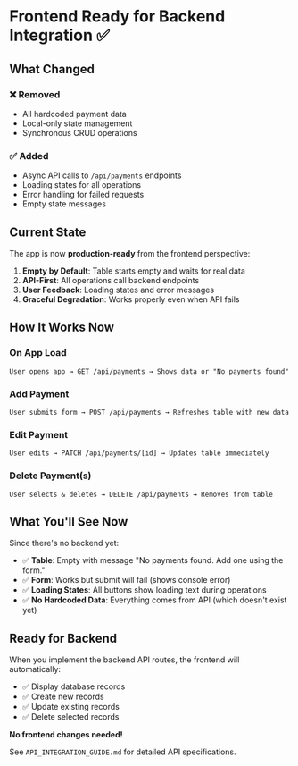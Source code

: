 # Frontend Ready for Backend Integration ✅

## What Changed

### ❌ Removed
- All hardcoded payment data
- Local-only state management
- Synchronous CRUD operations

### ✅ Added
- Async API calls to `/api/payments` endpoints
- Loading states for all operations
- Error handling for failed requests
- Empty state messages

## Current State

The app is now **production-ready** from the frontend perspective:

1. **Empty by Default**: Table starts empty and waits for real data
2. **API-First**: All operations call backend endpoints
3. **User Feedback**: Loading states and error messages
4. **Graceful Degradation**: Works properly even when API fails

## How It Works Now

### On App Load
```
User opens app → GET /api/payments → Shows data or "No payments found"
```

### Add Payment
```
User submits form → POST /api/payments → Refreshes table with new data
```

### Edit Payment
```
User edits → PATCH /api/payments/[id] → Updates table immediately
```

### Delete Payment(s)
```
User selects & deletes → DELETE /api/payments → Removes from table
```

## What You'll See Now

Since there's no backend yet:

- ✅ **Table**: Empty with message "No payments found. Add one using the form."
- ✅ **Form**: Works but submit will fail (shows console error)
- ✅ **Loading States**: All buttons show loading text during operations
- ✅ **No Hardcoded Data**: Everything comes from API (which doesn't exist yet)

## Ready for Backend

When you implement the backend API routes, the frontend will automatically:

- ✅ Display database records
- ✅ Create new records
- ✅ Update existing records
- ✅ Delete selected records

**No frontend changes needed!**

See `API_INTEGRATION_GUIDE.md` for detailed API specifications.
